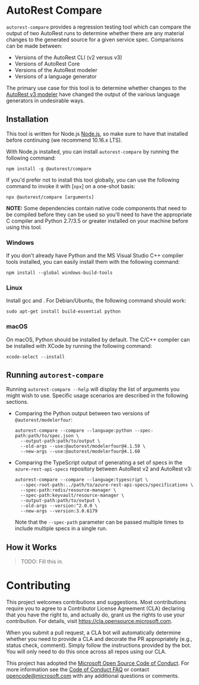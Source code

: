 # AutoRest Compare

`autorest-compare` provides a regression testing tool which can compare the
output of two AutoRest runs to determine whether there are any material changes
to the generated source for a given service spec. Comparisons can be made between:

- Versions of the AutoRest CLI (v2 versus v3)
- Versions of AutoRest Core
- Versions of the AutoRest modeler
- Versions of a language generator

The primary use case for this tool is to determine whether changes to the
[AutoRest v3 modeler](https://github.com/Azure/autorest.modelerfour) have
changed the output of the various language generators in undesirable ways.

## Installation

This tool is written for Node.js [Node.js](https://nodejs.org/en/), so make sure
to have that installed before continuing (we recommend 10.16.x LTS).

With Node.js installed, you can install `autorest-compare` by running the
following command:

```shell
npm install -g @autorest/compare
```

If you'd prefer not to install this tool globally, you can use the following
command to invoke it with [`npx`] on a one-shot basis:

```
npx @autorest/compare [arguments]
```

**NOTE:** Some dependencies contain native code components that need to be
compiled before they can be used so you'll need to have the appropriate C
compiler and Python 2.7/3.5 or greater installed on your machine before using
this tool.

### Windows

If you don't already have Python and the MS Visual Studio C++ compiler tools
installed, you can easily install them with the following command:

```shell
npm install --global windows-build-tools
```

### Linux

Install gcc and . For Debian/Ubuntu, the following command should work:

```shell
sudo apt-get install build-essential python
```

### macOS

On macOS, Python should be installed by default. The C/C++ compiler can be
installed with XCode by running the following command:

```shell
xcode-select --install
```

## Running `autorest-compare`

Running `autorest-compare --help` will display the list of arguments you might
wish to use. Specific usage scenarios are described in the following sections.

- Comparing the Python output between two versions of `@autorest/modelerfour`:

  ```shell
  autorest-compare --compare --language:python --spec-path:path/to/spec.json \
    --output-path:path/to/output \
    --old-args --use:@autorest/modelerfour@4.1.59 \
    --new-args --use:@autorest/modelerfour@4.1.60
  ```

- Comparing the TypeScript output of generating a set of specs in the
  `azure-rest-api-specs` repository between AutoRest v2 and AutoRest v3:

  ```shell
  autorest-compare --compare --language:typescript \
    --spec-root-path:../path/to/azure-rest-api-specs/specifications \
    --spec-path:redis/resource-manager \
    --spec-path:keyvault/resource-manager \
    --output-path:path/to/output \
    --old-args --version:^2.0.0 \
    --new-args --version:3.0.6179
  ```

  Note that the `--spec-path` parameter can be passed multiple times to include
  multiple specs in a single run.

## How it Works

> TODO: Fill this in.

# Contributing

This project welcomes contributions and suggestions. Most contributions require you to agree to a
Contributor License Agreement (CLA) declaring that you have the right to, and actually do, grant us
the rights to use your contribution. For details, visit https://cla.opensource.microsoft.com.

When you submit a pull request, a CLA bot will automatically determine whether you need to provide
a CLA and decorate the PR appropriately (e.g., status check, comment). Simply follow the instructions
provided by the bot. You will only need to do this once across all repos using our CLA.

This project has adopted the [Microsoft Open Source Code of Conduct](https://opensource.microsoft.com/codeofconduct/).
For more information see the [Code of Conduct FAQ](https://opensource.microsoft.com/codeofconduct/faq/) or
contact [opencode@microsoft.com](mailto:opencode@microsoft.com) with any additional questions or comments.
